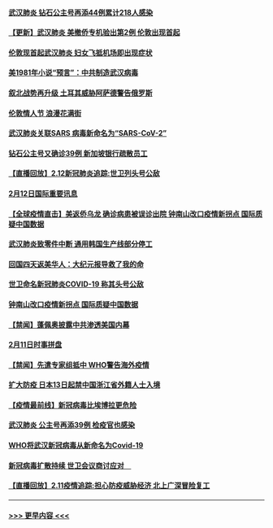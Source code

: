 #### [武汉肺炎 钻石公主号再添44例累计218人感染](../pages/prog202/a102776089.md?t=02131355) 
#### [【更新】武汉肺炎 美撤侨专机验出第2例 伦敦出现首起](../pages/prog202/a102770740.md?t=02131355) 
#### [伦敦现首起武汉肺炎 妇女飞抵机场即出现症状](../pages/prog202/a102776031.md?t=02131355) 
#### [美1981年小说“预言”：中共制造武汉病毒](../pages/prog202/a102775980.md?t=02131355) 
#### [叙北战势再升级 土耳其威胁阿萨德警告俄罗斯](../pages/prog202/a102775904.md?t=02131355) 
#### [伦敦情人节 浪漫花满街](../pages/prog202/a102775786.md?t=02131355) 
#### [武汉肺炎关联SARS 病毒新命名为“SARS-CoV-2”](../pages/prog202/a102775719.md?t=02131355) 
#### [钻石公主号又确诊39例 新加坡银行疏散员工](../pages/prog202/a102775691.md?t=02131355) 
#### [【直播回放】2.12新冠肺炎追踪:世卫列头号公敌](../pages/prog202/a102775541.md?t=02131355) 
#### [2月12日国际重要讯息](../pages/prog202/a102775437.md?t=02131355) 
#### [【全球疫情直击】美返侨乌龙 确诊病患被误诊出院 钟南山改口疫情新拐点 国际质疑中国数据](../pages/prog202/a102775378.md?t=02131355) 
#### [武汉肺炎致零件中断 通用韩国生产线部分停工](../pages/prog202/a102775365.md?t=02131355) 
#### [回国四天返美华人：大纪元报导救了我的命](../pages/prog202/a102775342.md?t=02131355) 
#### [世卫命名新冠肺炎COVID-19 称其头号公敌](../pages/prog202/a102775196.md?t=02131355) 
#### [钟南山改口疫情新拐点 国际质疑中国数据](../pages/prog202/a102775178.md?t=02131355) 
#### [【禁闻】蓬佩奥披露中共渗透美国内幕](../pages/prog202/a102775129.md?t=02131355) 
#### [2月11日时事拼盘](../pages/prog202/a102775140.md?t=02131355) 
#### [【禁闻】先遣专家组抵中 WHO警告海外疫情](../pages/prog202/a102775112.md?t=02131355) 
#### [扩大防疫 日本13日起禁中国浙江省外籍人士入境](../pages/prog202/a102775051.md?t=02131355) 
#### [【疫情最前线】新冠病毒比埃博拉更危险](../pages/prog202/a102775043.md?t=02131355) 
#### [武汉肺炎 公主号再添39例 检疫官也感染](../pages/prog202/a102775031.md?t=02131355) 
#### [WHO将武汉新冠病毒从新命名为Covid-19](../pages/prog202/a102774891.md?t=02131355) 
#### [新冠病毒扩散持续 世卫会议商讨应对　](../pages/prog202/a102774850.md?t=02131355) 
#### [【直播回放】2.11疫情追踪:担心防疫威胁经济 北上广深冒险复工](../pages/prog202/a102774741.md?t=02131355) 

----
#### [ >>> 更早内容 <<< ](../indexes/prog202-earlier.md)
